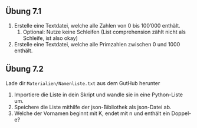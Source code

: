 
## Übung 7.1


1. Erstelle eine Textdatei,  welche alle Zahlen von 0 bis 100’000 enthält.
   1. Optional: Nutze keine Schleifen (List comprehension zählt nicht als Schleife, ist also okay)
2. Erstelle eine Textdatei, welche alle Primzahlen zwischen 0 und 1000 enthält.


## Übung 7.2

Lade dir `Materialien/Namenliste.txt` aus dem GutHub herunter

1. Importiere die Liste in dein Skript und wandle sie in eine Python-Liste um.
2. Speichere die Liste mithilfe der json-Bibliothek als json-Datei ab.
3. Welche der Vornamen beginnt mit K, endet mit n und enthält ein Doppel-e? 






